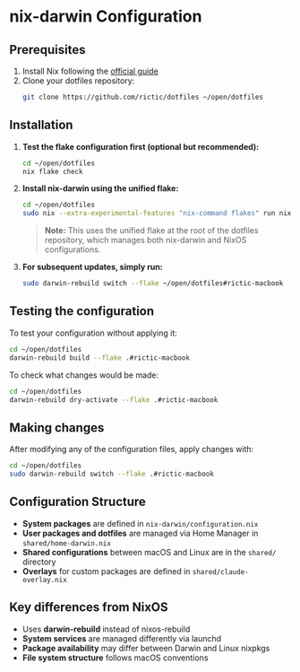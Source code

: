 # nix-darwin Configuration

## Prerequisites

1. Install Nix following the [official guide](https://nixos.org/download.html)
2. Clone your dotfiles repository:
   ```bash
   git clone https://github.com/rictic/dotfiles ~/open/dotfiles
   ```

## Installation

1. **Test the flake configuration first (optional but recommended):**
   ```bash
   cd ~/open/dotfiles
   nix flake check
   ```

2. **Install nix-darwin using the unified flake:**
   ```bash
   cd ~/open/dotfiles
   sudo nix --extra-experimental-features "nix-command flakes" run nix-darwin/master#darwin-rebuild -- switch --flake .#rictic-macbook
   ```

   > **Note:** This uses the unified flake at the root of the dotfiles repository, which manages both nix-darwin and NixOS configurations.

3. **For subsequent updates, simply run:**
   ```bash
   sudo darwin-rebuild switch --flake ~/open/dotfiles#rictic-macbook
   ```

## Testing the configuration

To test your configuration without applying it:
```bash
cd ~/open/dotfiles
darwin-rebuild build --flake .#rictic-macbook
```

To check what changes would be made:
```bash
cd ~/open/dotfiles
darwin-rebuild dry-activate --flake .#rictic-macbook
```

## Making changes

After modifying any of the configuration files, apply changes with:
```bash
cd ~/open/dotfiles
sudo darwin-rebuild switch --flake .#rictic-macbook
```

## Configuration Structure

- **System packages** are defined in `nix-darwin/configuration.nix`
- **User packages and dotfiles** are managed via Home Manager in `shared/home-darwin.nix`
- **Shared configurations** between macOS and Linux are in the `shared/` directory
- **Overlays** for custom packages are defined in `shared/claude-overlay.nix`

## Key differences from NixOS

- Uses **darwin-rebuild** instead of nixos-rebuild
- **System services** are managed differently via launchd
- **Package availability** may differ between Darwin and Linux nixpkgs
- **File system structure** follows macOS conventions
